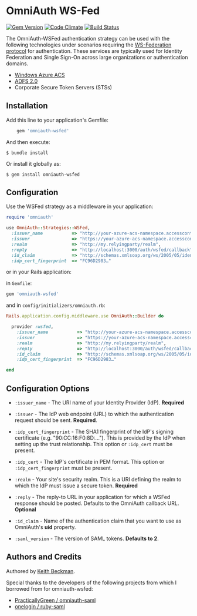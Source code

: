 # OmniAuth WS-Fed #

[![Gem Version](https://badge.fury.io/rb/omniauth-wsfed.svg)](http://badge.fury.io/rb/omniauth-wsfed)
[![Code Climate](https://codeclimate.com/github/kbeckman/omniauth-wsfed.svg)](https://codeclimate.com/github/kbeckman/omniauth-wsfed)
[![Build Status](https://travis-ci.org/kbeckman/omniauth-wsfed.svg?branch=development)](https://travis-ci.org/kbeckman/omniauth-wsfed)

The OmniAuth-WSFed authentication strategy can be used with the following technologies
under scenarios requiring the [WS-Federation protocol](http://msdn.microsoft.com/en-us/library/bb498017.aspx)
for authentication. These services are typically used for Identity Federation and Single
Sign-On across large organizations or authentication domains.

* [Windows Azure ACS](https://msdn.microsoft.com/en-us/library/azure/gg429788.aspx)
* [ADFS 2.0](http://msdn.microsoft.com/en-us/magazine/ee335705.aspx)
* Corporate Secure Token Servers (STSs)


## Installation ##

Add this line to your application's Gemfile:
```ruby
    gem 'omniauth-wsfed'
```

And then execute:

    $ bundle install

Or install it globally as:

    $ gem install omniauth-wsfed


## Configuration ##

Use the WSFed strategy as a middleware in your application:

```ruby
require 'omniauth'

use OmniAuth::Strategies::WSFed,
  :issuer_name           => "http://your-azure-acs-namespace.accesscontrol.windows.net",
  :issuer                => "https://your-azure-acs-namespace.accesscontrol.windows.net/v2/wsfederation",
  :realm                 => "http://my.relyingparty/realm",
  :reply                 => "http://localhost:3000/auth/wsfed/callback",
  :id_claim              => "http://schemas.xmlsoap.org/ws/2005/05/identity/claims/name",
  :idp_cert_fingerprint  => "FC96D2983…"
```

or in your Rails application:

in `Gemfile`:

```ruby
gem 'omniauth-wsfed'
```

and in `config/initializers/omniauth.rb`:

```ruby
Rails.application.config.middleware.use OmniAuth::Builder do

  provider :wsfed,
    :issuer_name           => "http://your-azure-acs-namespace.accesscontrol.windows.net",
    :issuer                => "https://your-azure-acs-namespace.accesscontrol.windows.net/v2/wsfederation",
    :realm                 => "http://my.relyingparty/realm",
    :reply                 => "http://localhost:3000/auth/wsfed/callback",
    :id_claim              => "http://schemas.xmlsoap.org/ws/2005/05/identity/claims/name",
    :idp_cert_fingerprint  => "FC96D2983…"

end
```


## Configuration Options ##

* `:issuer_name` - The URI name of your Identity Provider (IdP). **Required**

* `:issuer` - The IdP web endpoint (URL) to which the authentication request should be
sent. **Required**.

* `:idp_cert_fingerprint` - The SHA1 fingerprint of the IdP's signing certificate
(e.g. "90:CC:16:F0:8D:…"). This is provided by the IdP when setting up the trust
relationship. This option or `:idp_cert` must be present.

* `:idp_cert` - The IdP's certificate in PEM format. This option or
`:idp_cert_fingerprint` must be present.

* `:realm` - Your site's security realm. This is a URI defining the realm to which the
IdP must issue a secure token. **Required**

* `:reply` - The reply-to URL in your application for which a WSFed response should be
posted. Defaults to the OmniAuth callback URL. **Optional**

* `:id_claim` - Name of the authentication claim that you want to use as OmniAuth's
**uid** property.

* `:saml_version` - The version of SAML tokens. **Defaults to 2**.


## Authors and Credits ##

Authored by [Keith Beckman](https://github.com/kbeckman).

Special thanks to the developers of the following projects from which I borrowed from for omniauth-wsfed:

* [PracticallyGreen / omniauth-saml](https://github.com/PracticallyGreen/omniauth-saml)
* [onelogin / ruby-saml](https://github.com/onelogin/ruby-saml)
